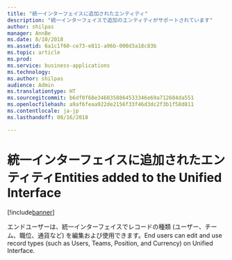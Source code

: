 ```yaml
---
title: "統一インターフェイスに追加されたエンティティ"
description: "統一インターフェイスで追加のエンティティがサポートされています"
author: shilpas
manager: AnnBe
ms.date: 8/10/2018
ms.assetid: 6a1c1f60-ce73-e811-a96b-000d3a18c83b
ms.topic: article
ms.prod: 
ms.service: business-applications
ms.technology: 
ms.author: shilpas
audience: Admin
ms.translationtype: HT
ms.sourcegitcommit: b6df0f68e3460358864533346e69a712684da551
ms.openlocfilehash: a9af6feaa922de2156f33f46d3dc2f3b1f58d811
ms.contentlocale: ja-jp
ms.lasthandoff: 08/16/2018

---
```

# <a name="entities-added-to-the-unified-interface"></a><span data-ttu-id="7d662-103">統一インターフェイスに追加されたエンティティ</span><span class="sxs-lookup"><span data-stu-id="7d662-103">Entities added to the Unified Interface</span></span>


[!include[banner](../../includes/banner.md)]

<span data-ttu-id="7d662-104">エンドユーザーは、統一インターフェイスでレコードの種類 (ユーザー、チーム、職位、通貨など) を編集および使用できます。</span><span class="sxs-lookup"><span data-stu-id="7d662-104">End users can edit and use record types (such as Users, Teams, Position, and Currency) on Unified Interface.</span></span> 

